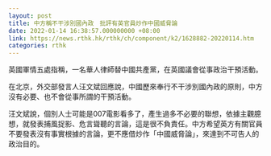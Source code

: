 ```yaml
---
layout: post
title: 中方稱不干涉別國內政　批評有英官員炒作中國威脅論
date: 2022-01-14 16:38:57.000000000 +08:00
link: https://news.rthk.hk/rthk/ch/component/k2/1628882-20220114.htm
categories: rthk
---
```


英國軍情五處指稱，一名華人律師替中國共產黨，在英國議會從事政治干預活動。

在北京，外交部發言人汪文斌回應說，中國歷來奉行不干涉別國內政的原則，中方沒有必要、也不會從事所謂的干預活動。

汪文斌說，個別人士可能是007電影看多了，產生過多不必要的聯想，依據主觀臆想，就發表捕風捉影、危言聳聽的言論，這是很不負責任。中方希望英方有關官員不要發表沒有事實根據的言論，更不應借炒作「中國威脅論」，來達到不可告人的政治目的。
